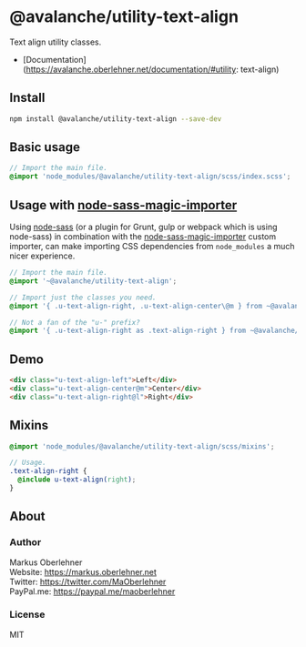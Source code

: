 # @avalanche/utility-text-align
Text align utility classes.

- [Documentation](https://avalanche.oberlehner.net/documentation/#utility: text-align)

## Install
```bash
npm install @avalanche/utility-text-align --save-dev
```

## Basic usage
```scss
// Import the main file.
@import 'node_modules/@avalanche/utility-text-align/scss/index.scss';
```

## Usage with [node-sass-magic-importer](https://github.com/maoberlehner/node-sass-magic-importer)
Using [node-sass](https://github.com/sass/node-sass) (or a plugin for Grunt, gulp or webpack which is using node-sass) in combination with the [node-sass-magic-importer](https://github.com/maoberlehner/node-sass-magic-importer) custom importer, can make importing CSS dependencies from `node_modules` a much nicer experience.

```scss
// Import the main file.
@import '~@avalanche/utility-text-align';

// Import just the classes you need.
@import '{ .u-text-align-right, .u-text-align-center\@m } from ~@avalanche/utility-text-align';

// Not a fan of the "u-" prefix?
@import '{ .u-text-align-right as .text-align-right } from ~@avalanche/utility-text-align';
```

## Demo
```html
<div class="u-text-align-left">Left</div>
<div class="u-text-align-center@m">Center</div>
<div class="u-text-align-right@l">Right</div>
```

## Mixins
```scss
@import 'node_modules/@avalanche/utility-text-align/scss/mixins';

// Usage.
.text-align-right {
  @include u-text-align(right);
}
```

## About
### Author
Markus Oberlehner  
Website: https://markus.oberlehner.net  
Twitter: https://twitter.com/MaOberlehner  
PayPal.me: https://paypal.me/maoberlehner

### License
MIT
